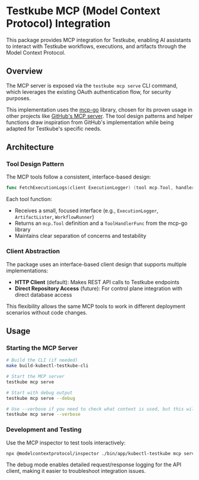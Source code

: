# Testkube MCP (Model Context Protocol) Integration

This package provides MCP integration for Testkube, enabling AI assistants to interact with Testkube workflows, executions, and artifacts through the Model Context Protocol.

## Overview

The MCP server is exposed via the `testkube mcp serve` CLI command, which leverages the existing OAuth authentication flow, for security purposes.

This implementation uses the [mcp-go](https://github.com/mark3labs/mcp-go) library, chosen for its proven usage in other projects like [GitHub's MCP server](https://github.com/github/mcp). The tool design patterns and helper functions draw inspiration from GitHub's implementation while being adapted for Testkube's specific needs.

## Architecture

### Tool Design Pattern

The MCP tools follow a consistent, interface-based design:

```go
func FetchExecutionLogs(client ExecutionLogger) (tool mcp.Tool, handler server.ToolHandlerFunc)
```

Each tool function:

- Receives a small, focused interface (e.g., `ExecutionLogger`, `ArtifactLister`, `WorkflowRunner`)
- Returns an `mcp.Tool` definition and a `ToolHandlerFunc` from the mcp-go library
- Maintains clear separation of concerns and testability

### Client Abstraction

The package uses an interface-based client design that supports multiple implementations:

- **HTTP Client** (default): Makes REST API calls to Testkube endpoints
- **Direct Repository Access** (future): For control plane integration with direct database access

This flexibility allows the same MCP tools to work in different deployment scenarios without code changes.

## Usage

### Starting the MCP Server

```bash
# Build the CLI (if needed)
make build-kubectl-testkube-cli

# Start the MCP server
testkube mcp serve

# Start with debug output
testkube mcp serve --debug

# Use --verbose if you need to check what context is used, but this will log things to stdout
testkube mcp serve --verbose
```

### Development and Testing

Use the MCP inspector to test tools interactively:

```bash
npx @modelcontextprotocol/inspector ./bin/app/kubectl-testkube mcp serve --debug
```

The debug mode enables detailed request/response logging for the API client, making it easier to troubleshoot integration issues.
